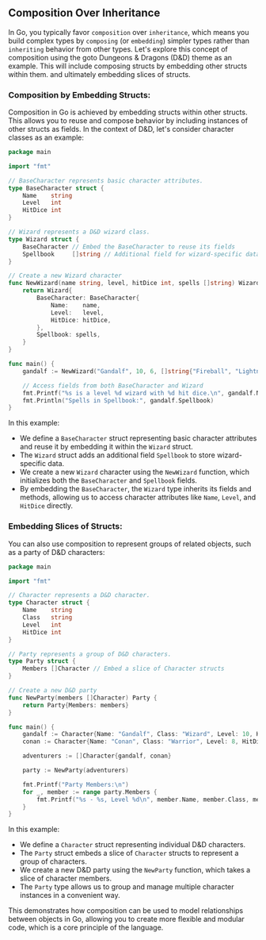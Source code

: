 ## Composition Over Inheritance

In Go, you typically favor `composition` over `inheritance`, which means you build complex types by `composing` (or `embedding`) simpler types rather than `inheriting` behavior from other types. Let's explore this concept of composition using the goto Dungeons & Dragons (D&D) theme as an example. This will include composing structs by embedding other structs within them. and ultimately embedding slices of structs.

### Composition by Embedding Structs:

Composition in Go is achieved by embedding structs within other structs. This allows you to reuse and compose behavior by including instances of other structs as fields. In the context of D&D, let's consider character classes as an example:

```go
package main

import "fmt"

// BaseCharacter represents basic character attributes.
type BaseCharacter struct {
    Name    string
    Level   int
    HitDice int
}

// Wizard represents a D&D wizard class.
type Wizard struct {
    BaseCharacter // Embed the BaseCharacter to reuse its fields
    Spellbook     []string // Additional field for wizard-specific data
}

// Create a new Wizard character
func NewWizard(name string, level, hitDice int, spells []string) Wizard {
    return Wizard{
        BaseCharacter: BaseCharacter{
            Name:    name,
            Level:   level,
            HitDice: hitDice,
        },
        Spellbook: spells,
    }
}

func main() {
    gandalf := NewWizard("Gandalf", 10, 6, []string{"Fireball", "Lightning Bolt"})

    // Access fields from both BaseCharacter and Wizard
    fmt.Printf("%s is a level %d wizard with %d hit dice.\n", gandalf.Name, gandalf.Level, gandalf.HitDice)
    fmt.Println("Spells in Spellbook:", gandalf.Spellbook)
}
```

In this example:

- We define a `BaseCharacter` struct representing basic character attributes and reuse it by embedding it within the `Wizard` struct.
- The `Wizard` struct adds an additional field `Spellbook` to store wizard-specific data.
- We create a new `Wizard` character using the `NewWizard` function, which initializes both the `BaseCharacter` and `Spellbook` fields.
- By embedding the `BaseCharacter`, the `Wizard` type inherits its fields and methods, allowing us to access character attributes like `Name`, `Level`, and `HitDice` directly.

### Embedding Slices of Structs:
You can also use composition to represent groups of related objects, such as a party of D&D characters:

```go
package main

import "fmt"

// Character represents a D&D character.
type Character struct {
    Name    string
    Class   string
    Level   int
    HitDice int
}

// Party represents a group of D&D characters.
type Party struct {
    Members []Character // Embed a slice of Character structs
}

// Create a new D&D party
func NewParty(members []Character) Party {
    return Party{Members: members}
}

func main() {
    gandalf := Character{Name: "Gandalf", Class: "Wizard", Level: 10, HitDice: 6}
    conan := Character{Name: "Conan", Class: "Warrior", Level: 8, HitDice: 10}

    adventurers := []Character{gandalf, conan}

    party := NewParty(adventurers)

    fmt.Printf("Party Members:\n")
    for _, member := range party.Members {
        fmt.Printf("%s - %s, Level %d\n", member.Name, member.Class, member.Level)
    }
}
```

In this example:

- We define a `Character` struct representing individual D&D characters.
- The `Party` struct embeds a slice of `Character` structs to represent a group of characters.
- We create a new D&D party using the `NewParty` function, which takes a slice of character members.
- The `Party` type allows us to group and manage multiple character instances in a convenient way.

This demonstrates how composition can be used to model relationships between objects in Go, allowing you to create more flexible and modular code, which is a core principle of the language.